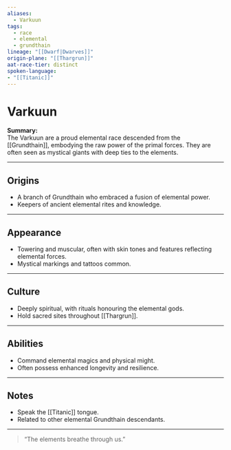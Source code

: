 ```yaml
---
aliases:
  - Varkuun
tags:
  - race
  - elemental
  - grundthain
lineage: "[[Dwarf|Dwarves]]"
origin-plane: "[[Thargrun]]"
aat-race-tier: distinct
spoken-language: 
- "[[Titanic]]"
---
```


# Varkuun

**Summary:**  
The Varkuun are a proud elemental race descended from the [[Grundthain]], embodying the raw power of the primal forces. They are often seen as mystical giants with deep ties to the elements.

---

## Origins

- A branch of Grundthain who embraced a fusion of elemental power.  
- Keepers of ancient elemental rites and knowledge.

---

## Appearance

- Towering and muscular, often with skin tones and features reflecting elemental forces.  
- Mystical markings and tattoos common.

---

## Culture

- Deeply spiritual, with rituals honouring the elemental gods.  
- Hold sacred sites throughout [[Thargrun]].

---

## Abilities

- Command elemental magics and physical might.  
- Often possess enhanced longevity and resilience.

---

## Notes

- Speak the [[Titanic]] tongue.  
- Related to other elemental Grundthain descendants.

---

> “The elements breathe through us.”
